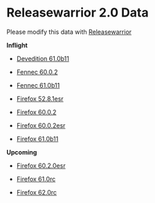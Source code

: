 

Releasewarrior 2.0 Data
=======================

Please modify this data with [Releasewarrior](https://github.com/mozilla-releng/releasewarrior-2.0)

**Inflight**

* [Devedition 61.0b11](/inflight/devedition/devedition-devedition-61.0b11.md)

* [Fennec 60.0.2](/inflight/fennec/fennec-release-60.0.2.md)

* [Fennec 61.0b11](/inflight/fennec/fennec-beta-61.0b11.md)

* [Firefox 52.8.1esr](/inflight/firefox/firefox-esr52-52.8.1esr.md)

* [Firefox 60.0.2](/inflight/firefox/firefox-release-60.0.2.md)

* [Firefox 60.0.2esr](/inflight/firefox/firefox-esr60-60.0.2esr.md)

* [Firefox 61.0b11](/inflight/firefox/firefox-beta-61.0b11.md)

**Upcoming**

* [Firefox 60.2.0esr](/upcoming/firefox/firefox-esr60-60.2.0esr.md)

* [Firefox 61.0rc](/upcoming/firefox/firefox-release-rc-61.0rc.md)

* [Firefox 62.0rc](/upcoming/firefox/firefox-release-rc-62.0rc.md)

